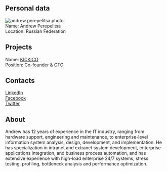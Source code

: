 ## Personal data
![andrew perepelitsa photo](photo/andrew_perepelitsa.png)  
Name:    Andrew Perepelitsa   
Location: Russian Federation  
## Projects 
Name: [KICKICO](../projects/kickico.md)  
Position: Co-founder & CTO  
## Contacts
[LinkedIn](https://www.linkedin.com/in/myx0m0p/)   
[Facebook](https://www.facebook.com/myx0m0p)  
[Twitter](https://twitter.com/myx0m0p)  
## About
Andrew has 12 years of experience in the IT industry, ranging from hardware support, engineering and maintenance, to enterprise-level information system analysis, design, development, and implementation. He has specialization in intranet and extranet system development, enterprise applications integration, and business process automation, and has extensive experience with high-load enterprise 24/7 systems, stress testing, profiling, bottleneck analysis and performance optimization.
